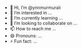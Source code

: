 - 👋 Hi, I’m @ynnmurmuraii
- 👀 I’m interested in ...
- 🌱 I’m currently learning ...
- 💞️ I’m looking to collaborate on ...
- 📫 How to reach me ...
- 😄 Pronouns: ...
- ⚡ Fun fact: ...

<!---
ynnmurmuraii/ynnmurmuraii is a ✨ special ✨ repository because its `README.md` (this file) appears on your GitHub profile.
You can click the Preview link to take a look at your changes.
--->
